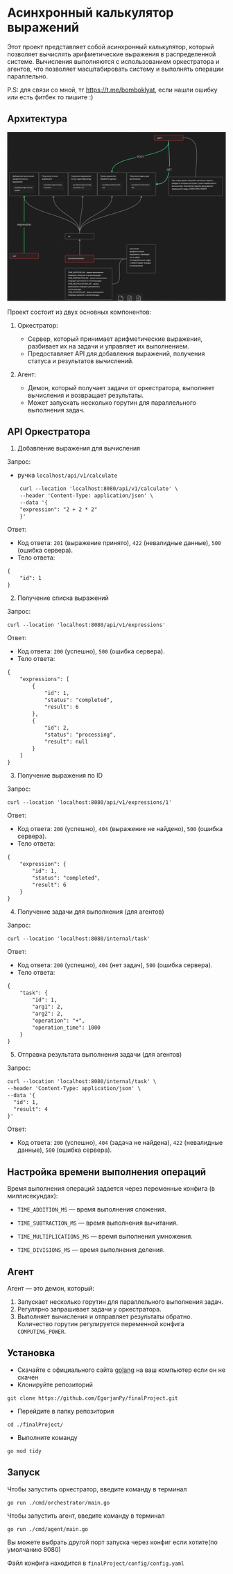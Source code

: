 # Асинхронный калькулятор выражений

Этот проект представляет собой асинхронный калькулятор, который позволяет вычислять арифметические выражения в распределенной системе. Вычисления выполняются с использованием оркестратора и агентов, что позволяет масштабировать систему и выполнять операции параллельно.

P.S: для связи со мной, тг <a>https://t.me/bomboklyat</a>, если нашли ошибку или есть фитбек то пишите :)

## Архитектура
![Иллюстрация к проекту](https://github.com/EgorjanPy/finalProject/blob/main/Screenshot_1.png)


Проект состоит из двух основных компонентов:
1. Оркестратор:
    - Сервер, который принимает арифметические выражения, разбивает их на задачи и управляет их выполнением.
    - Предоставляет API для добавления выражений, получения статуса и результатов вычислений.

2. Агент:
    - Демон, который получает задачи от оркестратора, выполняет вычисления и возвращает результаты.
    - Может запускать несколько горутин для параллельного выполнения задач.

## API Оркестратора
1. Добавление выражения для вычисления

Запрос:
- ручка `localhost/api/v1/calculate`
```
    curl --location 'localhost:8080/api/v1/calculate' \
    --header 'Content-Type: application/json' \
    --data '{
    "expression": "2 + 2 * 2"
    }'
```
Ответ:
- Код ответа: `201` (выражение принято), `422` (невалидные данные), `500` (ошибка сервера).<br/>
- Тело ответа:
```
{
    "id": 1
}
```
2. Получение списка выражений

Запрос:
```
curl --location 'localhost:8080/api/v1/expressions'
```
Ответ:
- Код ответа: `200` (успешно), `500` (ошибка сервера).
- Тело ответа:
```
{
    "expressions": [
        {
            "id": 1,
            "status": "completed",
            "result": 6
        },
        {
            "id": 2,
            "status": "processing",
            "result": null
        }
    ]
}
```
3. Получение выражения по ID

Запрос:
```
curl --location 'localhost:8080/api/v1/expressions/1'
```
Ответ:
- Код ответа: `200` (успешно), `404` (выражение не найдено), `500` (ошибка сервера).
- Тело ответа:
```
{
    "expression": {
        "id": 1,
        "status": "completed",
        "result": 6
    }
}
```
4. Получение задачи для выполнения (для агентов)

Запрос:
```
curl --location 'localhost:8080/internal/task'
```
Ответ:
- Код ответа: `200` (успешно), `404` (нет задач), `500` (ошибка сервера).
- Тело ответа:
```
{
    "task": {
        "id": 1,
        "arg1": 2,
        "arg2": 2,
        "operation": "+",
        "operation_time": 1000
    }
}
```
5. Отправка результата выполнения задачи (для агентов)

Запрос:
```
curl --location 'localhost:8080/internal/task' \
--header 'Content-Type: application/json' \
--data '{
  "id": 1,
  "result": 4
}'
```
Ответ:
- Код ответа: `200` (успешно), `404` (задача не найдена), `422` (невалидные данные), `500` (ошибка сервера).

## Настройка времени выполнения операций
Время выполнения операций задается через переменные конфига (в миллисекундах):

- `TIME_ADDITION_MS` — время выполнения сложения.

- `TIME_SUBTRACTION_MS` — время выполнения вычитания.

- `TIME_MULTIPLICATIONS_MS` — время выполнения умножения.

- `TIME_DIVISIONS_MS` — время выполнения деления.
## Агент
Агент — это демон, который:
1. Запускает несколько горутин для параллельного выполнения задач.
2. Регулярно запрашивает задачи у оркестратора.
3. Выполняет вычисления и отправляет результаты обратно.
Количество горутин регулируется переменной конфига `COMPUTING_POWER`.


## Установка
* Скачайте с официального сайта [golang](https://go.dev/dl/) на ваш компьютер если он не скачен
* Клонируйте репозиторий
```
git clone https://github.com/EgorjanPy/finalProject.git
```
* Перейдите в папку репозитория
```
cd ./finalProject/
```
* Выполните команду
```
go mod tidy
```
## Запуск
Чтобы запустить оркестратор, введите команду в терминал
```
go run ./cmd/orchestrator/main.go
```
Чтобы запустить агент, введите команду в терминал
```
go run ./cmd/agent/main.go
```
Вы можете выбрать другой порт запуска через конфиг если хотите(по умолчанию 8080) 

Файл конфига находится в `finalProject/config/config.yaml`
